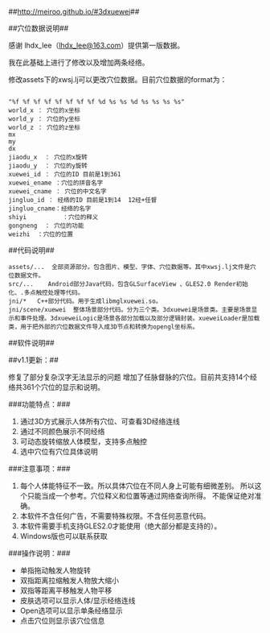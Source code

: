 ##<http://meiroo.github.io/#3dxuewei>##

##穴位数据说明##


感谢 lhdx_lee（lhdx_lee@163.com）提供第一版数据。

我在此基础上进行了修改以及增加两条经络。

修改assets下的xwsj.lj可以更改穴位数据。目前穴位数据的format为：

```

"%f %f %f %f %f %f %f %f %d %s %s %d %s %s %s %s"
world_x ： 穴位的x坐标
world_y ： 穴位的y坐标
world_z ： 穴位的z坐标
mx
my
dx
jiaodu_x  ： 穴位的x旋转
jiaodu_y  ： 穴位的y旋转
xuewei_id ： 穴位的ID 目前是1到361
xuewei_ename ：穴位的拼音名字
xuewei_cname ： 穴位的中文名字
jingluo_id ： 经络的ID 目前是1到14  12经+任督
jingluo_cname：经络的名字
shiyi          ：穴位的释义
gongneng  ： 穴位的功能
weizhi	：穴位的位置

```


##代码说明##

```
assets/...  全部资源部分。包含图片、模型、字体、穴位数据等。其中xwsj.lj文件是穴位数据文件。
src/...    Android部分Java代码，包含GLSurfaceView 、GLES2.0 Render初始化、.多点触控处理等代码。
jni/*   C++部分代码。用于生成libmglxuewei.so。
jni/scene/xuewei  整体场景部分代码。分为三个类。3dxuewei是场景类。主要是场景显示和事件处理。3dxueweiLogic是场景各部分加载以及部分逻辑封装。xueweiLoader是加载类，用于把外部的穴位数据文件导入成3D节点和转换为opengl坐标系。
```


##软件说明##

##v1.1更新：##

修复了部分复杂汉字无法显示的问题
增加了任脉督脉的穴位。目前共支持14个经络共361个穴位的显示和说明。

###功能特点：###

1. 通过3D方式展示人体所有穴位、可查看3D经络连线
2. 通过不同颜色展示不同经络
3. 可动态旋转缩放人体模型，支持多点触控
4. 选中穴位有穴位具体说明

###注意事项：###

1. 每个人体能特征不一致。所以具体穴位在不同人身上可能有细微差别。
所以这个只能当成一个参考。穴位释义和位置等通过网络查询所得。
不能保证绝对准确。
2. 本软件不含任何广告，不需要特殊权限。不含任何恶意代码。
3. 本软件需要手机支持GLES2.0才能使用（绝大部分都是支持的）。
4. Windows版也可以联系获取

###操作说明：###

* 单指拖动触发人物旋转
* 双指距离拉缩触发人物放大缩小
* 双指等距离平移触发人物平移 
* 皮肤选项可以显示人体/显示经络连线
* Open选项可以显示单条经络显示
* 点击穴位则显示该穴位信息
